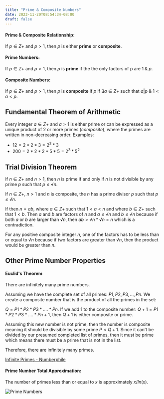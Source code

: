 ```yaml
---
title: "Prime & Composite Numbers"
date: 2023-11-20T08:54:34-08:00
draft: false
---
```


#### Prime & Composite Relationship:

If $p ∈ Z+$ and $p > 1$, then $p$ is either **prime** or **composite**.

#### Prime Numbers:

If $p ∈ Z+$ and $p > 1$, then $p$ is **prime** if the the only factors of p are $1$ & $p$.

#### Composite Numbers:

If $p ∈ Z+$ and $p > 1$, then $p$ is **composite** if $p$ if $∃ a ∈ Z+$ such that $a | p$ & $1 < a < p$.

## Fundamental Theorem of Arithmetic

Every integer $a ∈ Z+$ and $a > 1$ is either prime or can be expressed as a unique product of 2 or more primes (_composite_), where the primes are written in non-decreasing order.
Examples:

- $12 = 2 * 2 * 3 = 2^2 * 3$
- $200 = 2 * 2 * 2 * 5 * 5 = 2^3 * 5^2$

## Trial Division Theorem

If $n ∈ Z+$ and $n > 1$, then $n$ is prime if and only if $n$ is not divisible by any prime $p$ such that $p ≤ √n$.

If $n ∈ Z+$, $n > 1$ and $n$ is composite, the $n$ has a prime divisor $p$ such that $p ≤ √n$.

If then $n = ab$, where $a ∈ Z+$ such that $1<a<n$ and where $b ∈ Z+$ such that $1<b$. Then $a$ and $b$ are factors of $n$ and $a ≤ √n$ and $b ≤ √n$ because if both $a$ or $b$ are larger than $√n$, then $ab > √n * √n = n$ which is a contradiction.

For any positive composite integer $n$, one of the factors has to be less than or equal to $√n$ because if two factors are greater than $√n$, then the product would be greater than $n$.

## Other Prime Number Properties

#### Euclid's Theorem

There are infinitely many prime numbers.

Assuming we have the complete set of all primes:
$P1,P2,P3,...,Pn$. We create a composite number that is the product of all the primes in the set:

$Q = P1 * P2 * P3 * .... * Pn$.
If we add $1$ to the composite number:
$Q + 1= P1 * P2 * P3 * .... * Pn + 1$, then $Q+1$ is either composite or prime.

Assuming this new number is not prime, then the number is composite meaning it should be divisible by some prime $P < Q+1$. Since it can't be divided by our presumed completed list of primes, then it must be prime which means there must be a prime that is not in the list.

Therefore, there are infinitely many primes.

[Infinite Primes - Numberphile](https://www.youtube.com/watch?v=ctC33JAV4FI)

#### Prime Number Total Approximation:

The number of primes less than or equal to $x$ is approximately $x/ln(x)$.

![Prime Numbers](/notes/attachments/images/prime-numbers.png)
